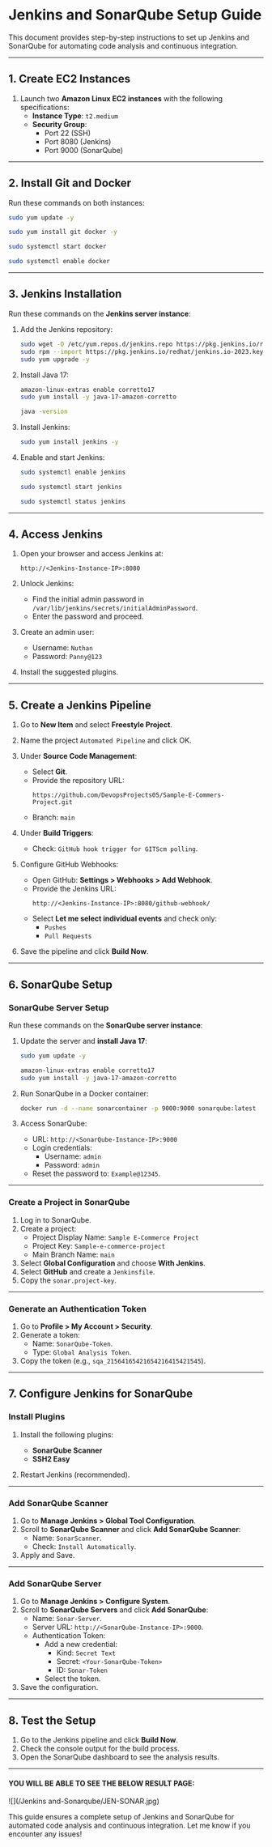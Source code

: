 # Jenkins and SonarQube Setup Guide

This document provides step-by-step instructions to set up Jenkins and SonarQube for automating code analysis and continuous integration.

---

## **1. Create EC2 Instances**

1. Launch two **Amazon Linux EC2 instances** with the following specifications:
   - **Instance Type**: `t2.medium`
   - **Security Group**:
     - Port 22 (SSH)
     - Port 8080 (Jenkins)
     - Port 9000 (SonarQube)

---

## **2. Install Git and Docker**

Run these commands on both instances:

```bash
sudo yum update -y
```
```bash
sudo yum install git docker -y
```
```bash
sudo systemctl start docker
```
```bash
sudo systemctl enable docker
```

---

## **3. Jenkins Installation**

Run these commands on the **Jenkins server instance**:

1. Add the Jenkins repository:

   ```bash
   sudo wget -O /etc/yum.repos.d/jenkins.repo https://pkg.jenkins.io/redhat/jenkins.repo
   sudo rpm --import https://pkg.jenkins.io/redhat/jenkins.io-2023.key
   sudo yum upgrade -y
   ```

2. Install Java 17:

   ```bash
   amazon-linux-extras enable corretto17
   sudo yum install -y java-17-amazon-corretto
   ```
   ```bash
   java -version
   ```

3. Install Jenkins:

   ```bash
   sudo yum install jenkins -y
   ```

4. Enable and start Jenkins:

   ```bash
   sudo systemctl enable jenkins
   ```
    ```bash
   sudo systemctl start jenkins
   ```
    ```bash
   sudo systemctl status jenkins
   ```

---

## **4. Access Jenkins**

1. Open your browser and access Jenkins at:

   ```
   http://<Jenkins-Instance-IP>:8080
   ```

2. Unlock Jenkins:

   - Find the initial admin password in `/var/lib/jenkins/secrets/initialAdminPassword`.
   - Enter the password and proceed.

3. Create an admin user:

   - Username: `Nuthan`
   - Password: `Panny@123`

4. Install the suggested plugins.

---

## **5. Create a Jenkins Pipeline**

1. Go to **New Item** and select **Freestyle Project**.

2. Name the project `Automated Pipeline` and click OK.

3. Under **Source Code Management**:

   - Select **Git**.
   - Provide the repository URL:
     ```
     https://github.com/DevopsProjects05/Sample-E-Commers-Project.git
     ```
   - Branch: `main`

4. Under **Build Triggers**:

   - Check: `GitHub hook trigger for GITScm polling`.

5. Configure GitHub Webhooks:

   - Open GitHub: **Settings > Webhooks > Add Webhook**.
   - Provide the Jenkins URL:
     ```
     http://<Jenkins-Instance-IP>:8080/github-webhook/
     ```
   - Select **Let me select individual events** and check only:
     - `Pushes`
     - `Pull Requests`

6. Save the pipeline and click **Build Now**.

---

## **6. SonarQube Setup**

### **SonarQube Server Setup**

Run these commands on the **SonarQube server instance**:

1. Update the server and **install Java 17**:

   ```bash
   sudo yum update -y
   ```
    ```bash
   amazon-linux-extras enable corretto17
   sudo yum install -y java-17-amazon-corretto
   ```

2. Run SonarQube in a Docker container:

   ```bash
   docker run -d --name sonarcontainer -p 9000:9000 sonarqube:latest
   ```

3. Access SonarQube:

   - URL: `http://<SonarQube-Instance-IP>:9000`
   - Login credentials:
     - Username: `admin`
     - Password: `admin`
   - Reset the password to: `Example@12345`.

---

### **Create a Project in SonarQube**

1. Log in to SonarQube.
2. Create a project:
   - Project Display Name: `Sample E-Commerce Project`
   - Project Key: `Sample-e-commerce-project`
   - Main Branch Name: `main`
3. Select **Global Configuration** and choose **With Jenkins**.
4. Select **GitHub** and create a `Jenkinsfile`.
5. Copy the `sonar.project-key`.

---

### **Generate an Authentication Token**

1. Go to **Profile > My Account > Security**.
2. Generate a token:
   - Name: `SonarQube-Token`.
   - Type: `Global Analysis Token`.
3. Copy the token (e.g., `sqa_21564165421654216415421545`).

---

## **7. Configure Jenkins for SonarQube**

### **Install Plugins**

1. Install the following plugins:

   - **SonarQube Scanner**
   - **SSH2 Easy**

2. Restart Jenkins (recommended).

---

### **Add SonarQube Scanner**

1. Go to **Manage Jenkins > Global Tool Configuration**.
2. Scroll to **SonarQube Scanner** and click **Add SonarQube Scanner**:
   - Name: `SonarScanner`.
   - Check: `Install Automatically`.
3. Apply and Save.

---

### **Add SonarQube Server**

1. Go to **Manage Jenkins > Configure System**.
2. Scroll to **SonarQube Servers** and click **Add SonarQube**:
   - Name: `Sonar-Server`.
   - Server URL: `http://<SonarQube-Instance-IP>:9000`.
   - Authentication Token:
     - Add a new credential:
       - Kind: `Secret Text`
       - Secret: `<Your-SonarQube-Token>`
       - ID: `Sonar-Token`
     - Select the token.
3. Save the configuration.

---

## **8. Test the Setup**

1. Go to the Jenkins pipeline and click **Build Now**.
2. Check the console output for the build process.
3. Open the SonarQube dashboard to see the analysis results.

---

#### YOU WILL BE ABLE TO SEE THE BELOW RESULT PAGE:

![](/Jenkins and-Sonarqube/JEN-SONAR.jpg)


This guide ensures a complete setup of Jenkins and SonarQube for automated code analysis and continuous integration. Let me know if you encounter any issues!




